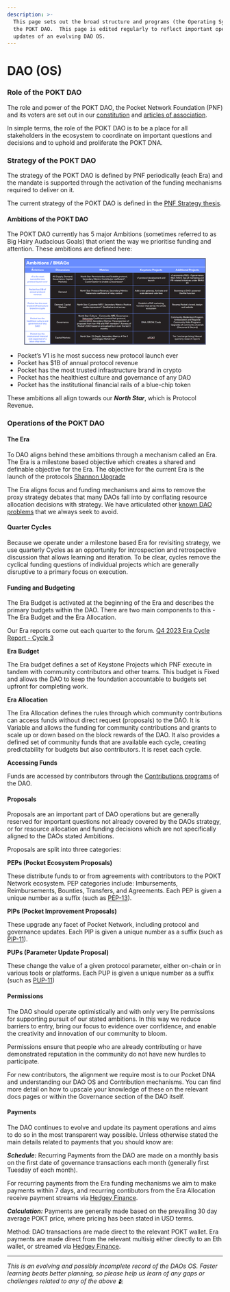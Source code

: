 ```yaml
---
description: >-
  This page sets out the broad structure and programs (the Operating System) of
  the POKT DAO.  This page is edited regularly to reflect important operational
  updates of an evolving DAO OS.
---
```


# DAO (OS)

### Role of the POKT DAO

The role and power of the POKT DAO, the Pocket Network Foundation (PNF) and its voters are set out in our [constitution](https://github.com/pokt-network/governance/blob/12949c5060638591accd2ba07f07626426723c26/constitution/constitution.md) and [articles of association](https://github.com/pokt-network/governance/blob/12949c5060638591accd2ba07f07626426723c26/foundation/Pocket-Network-Foundation-Articles-of-Association-Highlighted.pdf).

In simple terms, the role of the POKT DAO is to be a place for all stakeholders in the ecosystem to coordinate on important questions and decisions and to uphold and proliferate the POKT DNA.

### Strategy of the POKT DAO

The strategy of the POKT DAO is defined by PNF periodically (each Era) and the mandate is supported through the activation of the funding mechanisms required to deliver on it.

The current strategy of the POKT DAO is defined in the [PNF Strategy thesis](https://docs.google.com/document/d/1D-JDGTFbCMsDR-488cRCWRrG0am4Tg\_oaJWslJcnVC0/edit#heading=h.o0jys8nqwju5).

#### Ambitions of the POKT DAO

The POKT DAO currently has 5 major Ambitions (sometimes referred to as Big Hairy Audacious Goals) that orient the way we prioritise funding and attention. These ambitions are defined here:

<figure><img src="../../.gitbook/assets/image.png" alt=""><figcaption></figcaption></figure>

* Pocket’s V1 is he most success new protocol launch ever
* Pocket has $1B of annual protocol revenue
* Pocket has the most trusted infrastructure brand in crypto
* Pocket has the healthiest culture and governance of any DAO
* Pocket has the institutional financial rails of a blue-chip token

These ambitions all align towards our _**North Star**_, which is Protocol Revenue.

### Operations of the POKT DAO

#### The Era

To DAO aligns behind these ambitions through a mechanism called an Era. The Era is a milestone based objective which creates a shared and definable objective for the Era. The objective for the current Era is the launch of the protocols [Shannon Upgrade](https://docs.pokt.network/readme/our-protocol/shannon)

The Era aligns focus and funding mechanisms and aims to remove the proxy strategy debates that many DAOs fall into by conflating resource allocation decisions with strategy. We have articulated other [known DAO problems](https://docs.google.com/document/d/1RETQRH2cgzn3\_72JmF5xr0LW7sIsVyjCmiRY3-wrq3E/edit#heading=h.iif52hhnu202) that we always seek to avoid.

#### Quarter Cycles

Because we operate under a milestone based Era for revisiting strategy, we use quarterly Cycles as an opportunity for introspection and retrospective discussion that allows learning and iteration. To be clear, cycles remove the cyclical funding questions of individual projects which are generally disruptive to a primary focus on execution.

#### Funding and Budgeting

The Era Budget is activated at the beginning of the Era and describes the primary budgets within the DAO. There are two main components to this - The Era Budget and the Era Allocation.

Our Era reports come out each quarter to the forum. [Q4 2023 Era Cycle Report - Cycle 3](https://forum.pokt.network/t/era-cycle-report-cycle-3/4960)

**Era Budget**

The Era budget defines a set of Keystone Projects which PNF execute in tandem with community contributors and other teams. This budget is Fixed and allows the DAO to keep the foundation accountable to budgets set upfront for completing work.

**Era Allocation**

The Era Allocation defines the rules through which community contributions can access funds without direct request (proposals) to the DAO. It is Variable and allows the funding for community contributions and grants to scale up or down based on the block rewards of the DAO. It also provides a defined set of community funds that are available each cycle, creating predictability for budgets but also contributors. It is reset each cycle.

**Accessing Funds**

Funds are accessed by contributors through the [Contributions programs](https://docs.pokt.network/contribute) of the DAO.

#### Proposals

Proposals are an important part of DAO operations but are generally reserved for important questions not already covered by the DAOs strategy, or for resource allocation and funding decisions which are not specifically aligned to the DAOs stated Ambitions.

Proposals are split into three categories:

**PEPs (Pocket Ecosystem Proposals)**

These distribute funds to or from agreements with contributors to the POKT Network ecosystem. PEP categories include: Imbursements, Reimbursements, Bounties, Transfers, and Agreements. Each PEP is given a unique number as a suffix (such as [PEP-13](https://forum.pokt.network/t/pep-13-poktscan-app/)).

**PIPs (Pocket Improvement Proposals)**

These upgrade any facet of Pocket Network, including protocol and governance updates. Each PIP is given a unique number as a suffix (such as [PIP-11](https://forum.pokt.network/t/pip-11-implementing-an-on-chain-rev-share-mechanism/)).

**PUPs (Parameter Update Proposal)**

These change the value of a given protocol parameter, either on-chain or in various tools or platforms. Each PUP is given a unique number as a suffix (such as [PUP-11](https://forum.pokt.network/t/pup-11-wagmi-inflation/))

#### Permissions

The DAO should operate optimistically and with only very lite permissions for supporting pursuit of our stated ambitions. In this way we reduce barriers to entry, bring our focus to evidence over confidence, and enable the creativity and innovation of our community to bloom.

Permissions ensure that people who are already contributing or have demonstrated reputation in the community do not have new hurdles to participate.

For new contributors, the alignment we require most is to our Pocket DNA and understanding our DAO OS and Contribution mechanisms. You can find more detail on how to upscale your knowledge of these on the relevant docs pages or within the Governance section of the DAO itself.

#### Payments

The DAO continues to evolve and update its payment operations and aims to do so in the most transparent way possible. Unless otherwise stated the main details related to payments that you should know are:

_**Schedule:**_ Recurring Payments from the DAO are made on a monthly basis on the first date of governance transactions each month (generally first Tuesday of each month).

For recurring payments from the Era funding mechanisms we aim to make payments within 7 days, and recurring contibutors from the Era Allocation receive payment streams via [Hedgey Finance](https://app.hedgey.finance/).

_**Calculation:**_ Payments are generally made based on the prevailing 30 day average POKT price, where pricing has been stated in USD terms.

Method: DAO transactions are made direct to the relevant POKT wallet. Era payments are made direct from the relevant multisig either directly to an Eth wallet, or streamed via [Hedgey Finance](https://app.hedgey.finance/).

***

_This is an evolving and possibly incomplete record of the DAOs OS. Faster learning beats better planning, so please help us learn of any gaps or challenges related to any of the above_ 🫂
